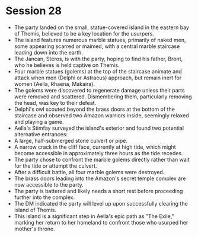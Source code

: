 # Session 28

* The party landed on the small, statue-covered island in the eastern bay of Themis, believed to be a key location for the usurpers.  
* The island features numerous marble statues, primarily of naked men, some appearing scarred or maimed, with a central marble staircase leading down into the earth.  
* The Jancan, Steros, is with the party, hoping to find his father, Bront, who he believes is held captive on Themis.  
* Four marble statues (golems) at the top of the staircase animate and attack when men (Delphi or Astraeus) approach, but remain inert for women (Aella, Rhaena, Makaira).  
* The golems were discovered to regenerate damage unless their parts were removed and scattered. Dismembering them, particularly removing the head, was key to their defeat.  
* Delphi's owl scouted beyond the brass doors at the bottom of the staircase and observed two Amazon warriors inside, seemingly relaxed and playing a game.  
* Aella's Stimfay surveyed the island's exterior and found two potential alternative entrances:  
* A large, half-submerged stone culvert or pipe.  
* A narrow crack in the cliff face, currently at high tide, which might become accessible in approximately three hours as the tide recedes.  
* The party chose to confront the marble golems directly rather than wait for the tide or attempt the culvert.  
* After a difficult battle, all four marble golems were destroyed.  
* The brass doors leading into the Amazon's secret temple complex are now accessible to the party.  
* The party is battered and likely needs a short rest before proceeding further into the complex.  
* The DM indicated the party will level up upon successfully clearing the island of Themis.  
* This island is a significant step in Aella's epic path as "The Exile," marking her return to her homeland to confront those who usurped her mother's throne.
